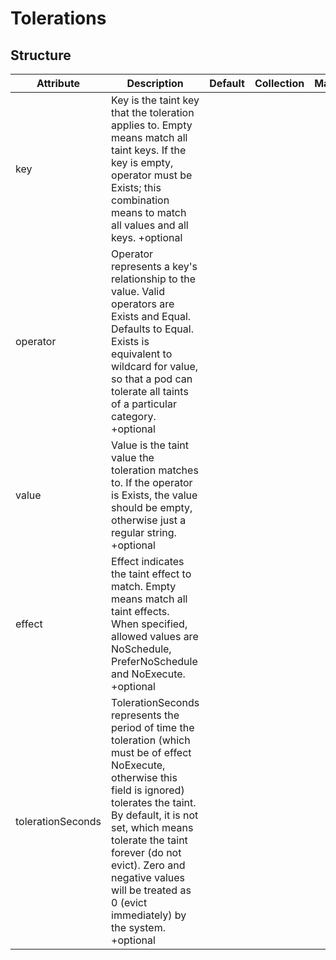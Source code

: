 # Tolerations 
 

## Structure 
 

| Attribute         | Description                                                                                                                                                                                                                                                                                                                            | Default | Collection | Map  |
| ----------------- | -------------------------------------------------------------------------------------------------------------------------------------------------------------------------------------------------------------------------------------------------------------------------------------------------------------------------------------- | ------- | ---------- | ---  |
| key               | Key is the taint key that the toleration applies to. Empty means match all taint keys. If the key is empty, operator must be Exists; this combination means to match all values and all keys. +optional                                                                                                                                |         |            |      |
| operator          | Operator represents a key's relationship to the value. Valid operators are Exists and Equal. Defaults to Equal. Exists is equivalent to wildcard for value, so that a pod can tolerate all taints of a particular category. +optional                                                                                                  |         |            |      |
| value             | Value is the taint value the toleration matches to. If the operator is Exists, the value should be empty, otherwise just a regular string. +optional                                                                                                                                                                                   |         |            |      |
| effect            | Effect indicates the taint effect to match. Empty means match all taint effects. When specified, allowed values are NoSchedule, PreferNoSchedule and NoExecute. +optional                                                                                                                                                              |         |            |      |
| tolerationSeconds | TolerationSeconds represents the period of time the toleration (which must be of effect NoExecute, otherwise this field is ignored) tolerates the taint. By default, it is not set, which means tolerate the taint forever (do not evict). Zero and negative values will be treated as 0 (evict immediately) by the system. +optional  |         |            |      |